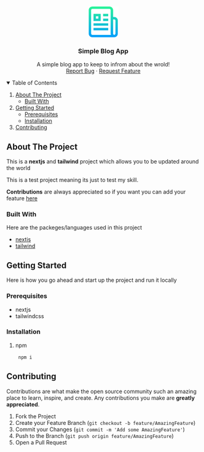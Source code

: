 <br />
<p align="center">
  <a href="https://github.com/othneildrew/Best-README-Template">
    <img src="images/logo.png" alt="Logo" width="80" height="80">
  </a>

  <h3 align="center">Simple Blog App</h3>

  <p align="center">
    A simple blog app to keep to infrom about the wrold!
    <br />
    <a href="https://github.com/SajawalHassan/face_detector_python/issues">Report Bug</a>
    ·
    <a href="https://github.com/SajawalHassan/face_detector_python/issues">Request Feature</a>
  </p>
</p>

<!-- TABLE OF CONTENTS -->
<details open="open">
  <summary>Table of Contents</summary>
  <ol>
    <li>
      <a href="#about-the-project">About The Project</a>
      <ul>
        <li><a href="#built-with">Built With</a></li>
      </ul>
    </li>
    <li>
      <a href="#getting-started">Getting Started</a>
      <ul>
        <li><a href="#prerequisites">Prerequisites</a></li>
        <li><a href="#installation">Installation</a></li>
      </ul>
    </li>
    <li><a href="#contributing">Contributing</a></li>
  </ol>
</details>

<!-- ABOUT THE PROJECT -->

## About The Project

This is a **nextjs** and **tailwind** project which allows you to be updated around the world

This is a test project meaning its just to test my skill.

**Contributions** are always appreciated so if you want you can add your feature <a href="#contributing">here</a>

### Built With

Here are the packeges/languages used in this project

- [nextjs](https://nextjs.org)
- [tailwind](https://tailwindcss.com/docs)

<!-- GETTING STARTED -->

## Getting Started

Here is how you go ahead and start up the project and run it locally

### Prerequisites

- nextjs
- tailwindcss

### Installation

1. npm
   ```sh
    npm i
   ```

## Contributing

Contributions are what make the open source community such an amazing place to learn, inspire, and create. Any contributions you make are **greatly appreciated**.

1. Fork the Project
2. Create your Feature Branch (`git checkout -b feature/AmazingFeature`)
3. Commit your Changes (`git commit -m 'Add some AmazingFeature'`)
4. Push to the Branch (`git push origin feature/AmazingFeature`)
5. Open a Pull Request
